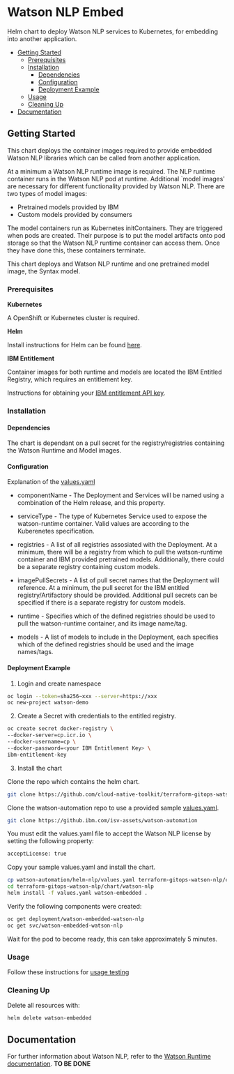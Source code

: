 # Watson NLP Embed

Helm chart to deploy Watson NLP services to Kubernetes, for embedding into another application.

- [Getting Started](#getting-started)
  - [Prerequisites](#prerequisites)
  - [Installation](#installation)
    - [Dependencies](#dependencies)
    - [Configuration](#configuration)
    - [Deployment Example](#deployment-example)
  - [Usage](#usage)
  - [Cleaning Up](#cleaning-up)
- [Documentation](#documentation)

## Getting Started

This chart deploys the container images required to provide embedded Watson NLP libraries which can be called from another application. 

At a minimum a Watson NLP runtime image is required. The NLP runtime container runs in the Watson NLP pod at runtime. Additional `model images' are necessary for different functionality provided by Watson NLP. There are two types of model images:

* Pretrained models provided by IBM
* Custom models provided by consumers

The model containers run as Kubernetes initContainers. They are triggered when pods are created. Their purpose is to put the model artifacts onto pod storage so that the Watson NLP runtime container can access them. Once they have done this, these containers terminate.

This chart deploys and Watson NLP runtime and one pretrained model image, the Syntax model.

### Prerequisites

**Kubernetes**

A OpenShift or Kubernetes cluster is required.

**Helm**

Install instructions for Helm can be found [here](https://helm.sh/docs/intro/install/).

**IBM Entitlement**

Container images for both runtime and models are located the IBM Entitled Registry, which requires an entitlement key.

Instructions for obtaining your [IBM entitlement API key](https://www.ibm.com/docs/en/cloud-paks/cp-data/4.5.x?topic=information-obtaining-your-entitlement-api-key).


### Installation

#### Dependencies

The chart is dependant on a pull secret for the registry/registries containing the Watson Runtime and Model images.

#### Configuration

Explanation of the [values.yaml](../helm-nlp/values.yaml)

- componentName - The Deployment and Services will be named using a combination of the Helm release, and this property.

- serviceType - The type of Kubernetes Service used to expose the watson-runtime container.  Valid values are according to the Kuberenetes specification.

- registries - A list of all registries assosiated with the Deployment. At a minimum, there will be a registry from which to pull the watson-runtime container and IBM provided pretrained models. Additionally, there could be a separate registry containing custom models.

- imagePullSecrets - A list of pull secret names that the Deployment will reference. At a minimum, the pull secret for the IBM entitled registry/Artifactory should be provided.  Additional pull secrets can be specified if there is a separate registry for custom models.

- runtime - Specifies which of the defined registries should be used to pull the watson-runtime container, and its image name/tag.

- models - A list of models to include in the Deployment, each specifies which of the defined registries should be used and the image names/tags.


#### Deployment Example

1. Login and create namespace

```sh
oc login --token=sha256~xxx --server=https://xxx
oc new-project watson-demo
```

2. Create a Secret with credentials to the entitled registry.

```sh
oc create secret docker-registry \
--docker-server=cp.icr.io \
--docker-username=cp \
--docker-password=<your IBM Entitlement Key> \
ibm-entitlement-key
```

3. Install the chart

Clone the repo which contains the helm chart.

```sh
git clone https://github.com/cloud-native-toolkit/terraform-gitops-watson-nlp
```

Clone the watson-automation repo to use a provided sample [values.yaml](../helm-nlp/values.yaml).  

```sh
git clone https://github.ibm.com/isv-assets/watson-automation
```

You must edit the values.yaml file to accept the Watson NLP license by setting the following property:

```sh
acceptLicense: true
```

Copy your sample values.yaml and install the chart.

```sh
cp watson-automation/helm-nlp/values.yaml terraform-gitops-watson-nlp/chart/watson-nlp/values.yaml
cd terraform-gitops-watson-nlp/chart/watson-nlp
helm install -f values.yaml watson-embedded .
```

Verify the following components were created:

```sh
oc get deployment/watson-embedded-watson-nlp
oc get svc/watson-embedded-watson-nlp
```

Wait for the pod to become ready, this can take approximately 5 minutes.


### Usage

Follow these instructions for [usage testing](../README.md#usage) 

### Cleaning Up

Delete all resources with:

```
helm delete watson-embedded
```

## Documentation

For further information about Watson NLP, refer to the [Watson Runtime documentation](https://pages.github.ibm.com/ai-foundation/watson-runtime/current/). **TO BE DONE**
